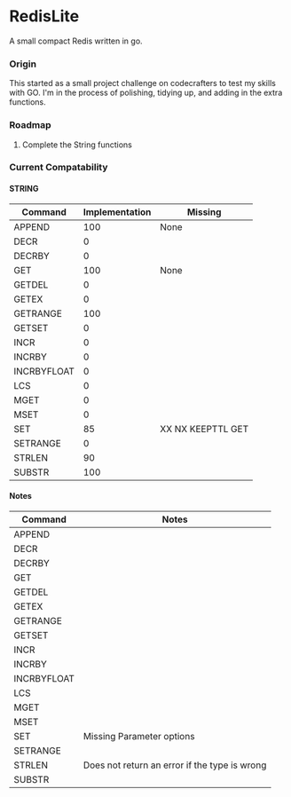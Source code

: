 # RedisLite
A small compact Redis written in go.

### Origin
This started as a small project challenge on codecrafters to test my skills with GO. I'm in the process of polishing, tidying up, and adding in the extra functions. 

### Roadmap
1. Complete the String functions

### Current Compatability
#### STRING
| Command      | Implementation | Missing
|--------------|----------------|-----------------------
| APPEND       | 100            | None
| DECR         | 0              | 
| DECRBY       | 0              | 
| GET          | 100            | None
| GETDEL       | 0              | 
| GETEX        | 0              | 
| GETRANGE     | 100            | 
| GETSET       | 0              | 
| INCR         | 0              | 
| INCRBY       | 0              | 
| INCRBYFLOAT  | 0              | 
| LCS          | 0              | 
| MGET         | 0              | 
| MSET         | 0              | 
| SET          | 85             | XX NX KEEPTTL GET
| SETRANGE     | 0              | 
| STRLEN       | 90             | 
| SUBSTR       | 100            | 

#### Notes
| Command      | Notes  
|--------------|-----------------------
| APPEND       | 
| DECR         | 
| DECRBY       | 
| GET          | 
| GETDEL       | 
| GETEX        | 
| GETRANGE     | 
| GETSET       | 
| INCR         | 
| INCRBY       | 
| INCRBYFLOAT  | 
| LCS          | 
| MGET         | 
| MSET         | 
| SET          | Missing Parameter options 
| SETRANGE     | 
| STRLEN       | Does not return an error if the type is wrong 
| SUBSTR       |  
